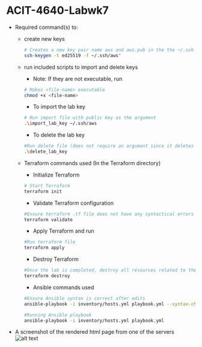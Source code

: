 # ACIT-4640-Labwk7
- Required command(s) to: 
  - create new keys
    ```sh
    # Creates a new key pair name aws and aws.pub in the the ~/.ssh folder
    ssh-keygen -t ed25519 -f ~/.ssh/aws"
    ```
  - run included scripts to import and delete keys
    - Note: If they are not executable, run 
    ```sh 
    # Makes <file-name> executable
    chmod +x <file-name>
    ```
    - To import the lab key
    ```sh 
    # Run import file with public key as the argument
    .\import_lab_key ~/.ssh/aws
    ```
    - To delete the lab key
    ```sh 
    #Run delete file (does not require an argument since it deletes based on the name of the key in the file)
    .\delete_lab_key
    ```

  - Terraform commands used (In the Terraform directory)
    - Initialize Terraform
    ```sh
    # Start Terraform
    terraform init
    ```
    - Validate Terraform configuration
    ```sh
    #Ensure terraform .tf file does not have any syntactical errors
    terraform validate
    ```
    - Apply Terraform and run
    ```sh
    #Run terraform file
    terraform apply
    ```
    - Destroy Terraform
    ```sh
    #Once the lab is completed, destroy all resources related to the terraform file
    terraform destroy
    ```
    - Ansible commands used
    ```sh
    #Ensure Ansible syntax is correct after edits
    ansible-playbook -i inventory/hosts.yml playbook.yml --syntax-check

    #Running Ansible playbook
    ansible-playbook -i inventory/hosts.yml playbook.yml
    ```


- A screenshot of the rendered html page from one of the servers
![alt text]({BB9B7A34-9801-4A29-A9B9-EFD3BFA0BF48}.png)

